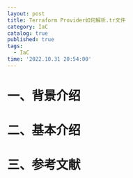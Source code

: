```yaml
---
layout: post
title: Terraform Provider如何解析.tr文件 
category: IaC
catalog: true
published: true
tags:
  - IaC
time: '2022.10.31 20:54:00'
---
```

# 一、背景介绍
# 二、基本介绍
# 三、参考文献
